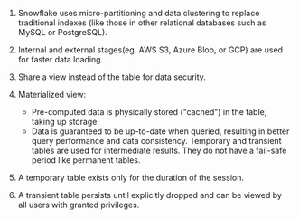 1. Snowflake uses micro-partitioning and data clustering to replace traditional indexes (like those in other relational databases such as MySQL or PostgreSQL).

2. Internal and external stages(eg. AWS S3, Azure Blob, or GCP) are used for faster data loading.

3. Share a view instead of the table for data security.

4. Materialized view:
   * Pre-computed data is physically stored ("cached") in the table, taking up storage.
   * Data is guaranteed to be up-to-date when queried, resulting in better query performance and data consistency.
Temporary and transient tables are used for intermediate results. They do not have a fail-safe period like permanent tables.

5. A temporary table exists only for the duration of the session.
6. A transient table persists until explicitly dropped and can be viewed by all users with granted privileges.
